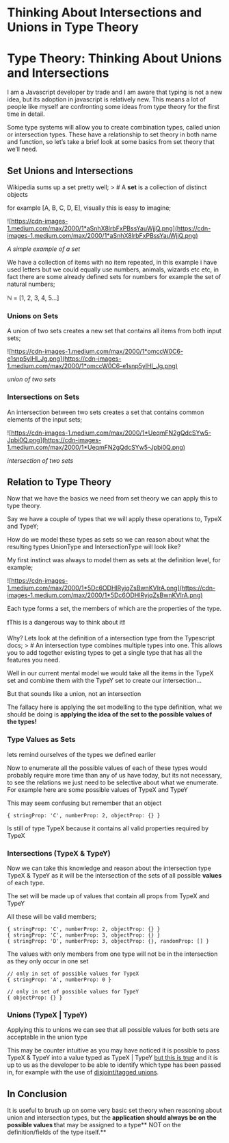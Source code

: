 # Thinking About Intersections and Unions in Type Theory

# Type Theory: Thinking About Unions and Intersections

I am a Javascript developer by trade and I am aware that typing is not a new idea, but its adoption in javascript is relatively new. This means a lot of people like myself are confronting some ideas from type theory for the first time in detail.

Some type systems will allow you to create combination types, called union or intersection types. These have a relationship to set theory in both name and function, so let’s take a brief look at some basics from set theory that we’ll need.

## Set Unions and Intersections

Wikipedia sums up a set pretty well; > # A **set** is a collection of distinct objects

for example [A, B, C, D, E], visually this is easy to imagine;

![https://cdn-images-1.medium.com/max/2000/1*aSnhX8lrbFxPBssYauWjjQ.png](https://cdn-images-1.medium.com/max/2000/1*aSnhX8lrbFxPBssYauWjjQ.png)

*A simple example of a set*

We have a collection of items with no item repeated, in this example i have used letters but we could equally use numbers, animals, wizards etc etc, in fact there are some already defined sets for numbers for example the set of natural numbers;

ℕ = [1, 2, 3, 4, 5…]

### Unions on Sets

A union of two sets creates a new set that contains all items from both input sets;

![https://cdn-images-1.medium.com/max/2000/1*omccW0C6-e1snp5ylHI_Jg.png](https://cdn-images-1.medium.com/max/2000/1*omccW0C6-e1snp5ylHI_Jg.png)

*union of two sets*

### Intersections on Sets

An intersection between two sets creates a set that contains common elements of the input sets;

![https://cdn-images-1.medium.com/max/2000/1*UeqmFN2gQdcSYw5-Jpbi0Q.png](https://cdn-images-1.medium.com/max/2000/1*UeqmFN2gQdcSYw5-Jpbi0Q.png)

*intersection of two sets*

## Relation to Type Theory

Now that we have the basics we need from set theory we can apply this to type theory.

Say we have a couple of types that we will apply these operations to, TypeX and TypeY;

How do we model these types as sets so we can reason about what the resulting types UnionType and IntersectionType will look like?

My first instinct was always to model them as sets at the definition level, for example;

![https://cdn-images-1.medium.com/max/2000/1*5Dc6ODHlRyjqZsBwnKVIrA.png](https://cdn-images-1.medium.com/max/2000/1*5Dc6ODHlRyjqZsBwnKVIrA.png)

Each type forms a set, the members of which are the properties of the type.

❗️This is a dangerous way to think about it❗️

Why? Lets look at the definition of a intersection type from the Typescript docs; > # An intersection type combines multiple types into one. This allows you to add together existing types to get a single type that has all the features you need.

Well in our current mental model we would take all the items in the TypeX set and combine them with the TypeY set to create our intersection…

But that sounds like a union, not an intersection

The fallacy here is applying the set modelling to the type definition, what we should be doing is **applying the idea of the set to the possible values of the types!**

### Type Values as Sets

lets remind ourselves of the types we defined earlier

Now to enumerate all the possible values of each of these types would probably require more time than any of us have today, but its not necessary, to see the relations we just need to be selective about what we enumerate. For example here are some possible values of TypeX and TypeY

This may seem confusing but remember that an object

```
{ stringProp: 'C', numberProp: 2, objectProp: {} }
```

Is still of type TypeX because it contains all valid properties required by TypeX

### Intersections (TypeX & TypeY)

Now we can take this knowledge and reason about the intersection type TypeX & TypeY as it will be the intersection of the sets of all possible **values** of each type.

The set will be made up of values that contain all props from TypeX and TypeY

All these will be valid members;

```
{ stringProp: 'C', numberProp: 2, objectProp: {} }
{ stringProp: 'C', numberProp: 3, objectProp: {} }
{ stringProp: 'D', numberProp: 3, objectProp: {}, randomProp: [] }
```

The values with only members from one type will not be in the intersection as they only occur in one set

```
// only in set of possible values for TypeX
{ stringProp: 'A', numberProp: 0 } 

// only in set of possible values for TypeY
{ objectProp: {} }
```

### Unions (TypeX | TypeY)

Applying this to unions we can see that all possible values for both sets are acceptable in the union type

This may be counter intuitive as you may have noticed it is possible to pass TypeX & TypeY into a value typed as TypeX | TypeY [but this is true](https://flow.org/try/#0C4TwDgpgBAKuEA0oF4oG8BQBIAzsATgJYB2A5gAr4D2YAXFHkWQDQYC+GGoks8AminTZiAVwC2AIwj5KNeqMnTWHLvCgBVYoSrFBcSEgA+vSHwDcnAMY68UAG4BDADYiI9Tdt2pMuAiQrUdFAA5A7BrFCRUApSMoH0AAzsQA) and it is up to us as the developer to be able to identify which type has been passed in, for example with the use of [disjoint/tagged unions](https://mariusschulz.com/blog/typescript-2-0-tagged-union-types).

## In Conclusion

It is useful to brush up on some very basic set theory when reasoning about union and intersection types, but the **application should always be on the possible values t**hat may be assigned to a type** NOT on the definition/fields of the type itself.**